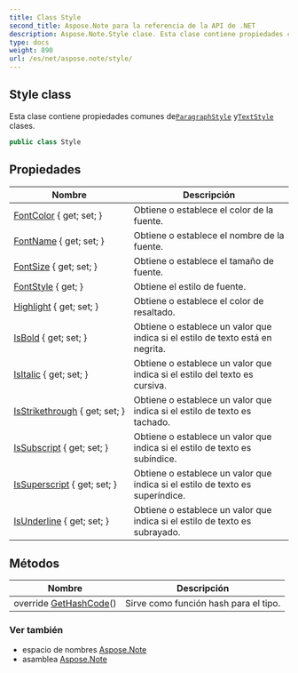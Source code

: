 ```yaml
---
title: Class Style
second_title: Aspose.Note para la referencia de la API de .NET
description: Aspose.Note.Style clase. Esta clase contiene propiedades comunes deParagraphStyle yTextStyle clases.
type: docs
weight: 890
url: /es/net/aspose.note/style/
---
```

## Style class

Esta clase contiene propiedades comunes de[`ParagraphStyle`](../paragraphstyle/) y[`TextStyle`](../textstyle/) clases.

```csharp
public class Style
```

## Propiedades

| Nombre | Descripción |
| --- | --- |
| [FontColor](../../aspose.note/style/fontcolor/) { get; set; } | Obtiene o establece el color de la fuente. |
| [FontName](../../aspose.note/style/fontname/) { get; set; } | Obtiene o establece el nombre de la fuente. |
| [FontSize](../../aspose.note/style/fontsize/) { get; set; } | Obtiene o establece el tamaño de fuente. |
| [FontStyle](../../aspose.note/style/fontstyle/) { get; } | Obtiene el estilo de fuente. |
| [Highlight](../../aspose.note/style/highlight/) { get; set; } | Obtiene o establece el color de resaltado. |
| [IsBold](../../aspose.note/style/isbold/) { get; set; } | Obtiene o establece un valor que indica si el estilo de texto está en negrita. |
| [IsItalic](../../aspose.note/style/isitalic/) { get; set; } | Obtiene o establece un valor que indica si el estilo del texto es cursiva. |
| [IsStrikethrough](../../aspose.note/style/isstrikethrough/) { get; set; } | Obtiene o establece un valor que indica si el estilo de texto es tachado. |
| [IsSubscript](../../aspose.note/style/issubscript/) { get; set; } | Obtiene o establece un valor que indica si el estilo de texto es subíndice. |
| [IsSuperscript](../../aspose.note/style/issuperscript/) { get; set; } | Obtiene o establece un valor que indica si el estilo de texto es superíndice. |
| [IsUnderline](../../aspose.note/style/isunderline/) { get; set; } | Obtiene o establece un valor que indica si el estilo de texto es subrayado. |

## Métodos

| Nombre | Descripción |
| --- | --- |
| override [GetHashCode](../../aspose.note/style/gethashcode/)() | Sirve como función hash para el tipo. |

### Ver también

* espacio de nombres [Aspose.Note](../../aspose.note/)
* asamblea [Aspose.Note](../../)


